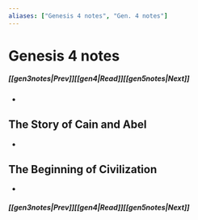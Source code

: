 ```yaml
---
aliases: ["Genesis 4 notes", "Gen. 4 notes"]
---
```

# Genesis 4 notes
##### <span class=arrow-left></span>[[gen3notes|Prev]]<span class=navigation-separator></span>[[gen4|Read]]<span class=navigation-separator></span>[[gen5notes|Next]]<span class=arrow-right></span>
- 
## The Story of Cain and Abel
- 
## The Beginning of Civilization
- 
##### <span class=arrow-left></span>[[gen3notes|Prev]]<span class=navigation-separator></span>[[gen4|Read]]<span class=navigation-separator></span>[[gen5notes|Next]]<span class=arrow-right></span>